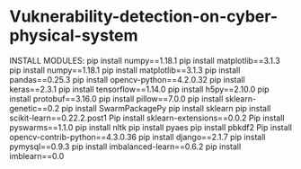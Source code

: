 # Vuknerability-detection-on-cyber-physical-system
INSTALL MODULES:
pip install numpy==1.18.1
pip install matplotlib==3.1.3 
pip install numpy==1.18.1
pip install matplotlib==3.1.3 
pip install pandas==0.25.3 
pip install opencv-python==4.2.0.32
pip install keras==2.3.1 
pip install tensorflow==1.14.0 
pip install h5py==2.10.0 
pip install protobuf==3.16.0
pip install pillow==7.0.0
pip install sklearn-genetic==0.2
pip install SwarmPackagePy
pip install sklearn
pip install scikit-learn==0.22.2.post1
Pip install sklearn-extensions==0.0.2
Pip install pyswarms==1.1.0
pip install nltk
pip install pyaes
pip install pbkdf2
Pip install opencv-contrib-python==4.3.0.36
pip install django==2.1.7
pip install pymysql==0.9.3
pip install imbalanced-learn==0.6.2
pip install imblearn==0.0
